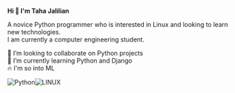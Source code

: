 <b>Hi 👋 I'm Taha Jalilian</b>

<p>
  A novice Python programmer who is interested in Linux and looking to learn new technologies.<br>
  I am currently a computer engineering student.
</p>

🤝 I’m looking to collaborate on Python projects<br>🌱 I’m currently learning Python and Django<br>🔥 I'm so into ML<br>


![Python](https://img.shields.io/badge/python-3670A0?style=for-the-badge&logo=python&logoColor=ffdd54)![LINUX](https://img.shields.io/badge/Linux-FCC624?style=for-the-badge&logo=linux&logoColor=black)
